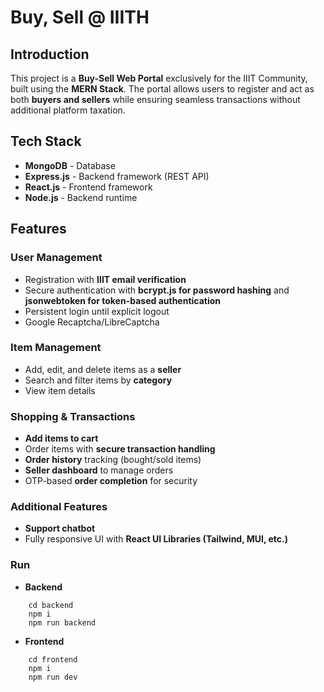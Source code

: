 # Buy, Sell @ IIITH

## Introduction
This project is a **Buy-Sell Web Portal** exclusively for the IIIT Community, built using the **MERN Stack**. The portal allows users to register and act as both **buyers and sellers** while ensuring seamless transactions without additional platform taxation.

## Tech Stack
- **MongoDB** - Database
- **Express.js** - Backend framework (REST API)
- **React.js** - Frontend framework
- **Node.js** - Backend runtime

## Features
### User Management
- Registration with **IIIT email verification**
- Secure authentication with **bcrypt.js for password hashing** and **jsonwebtoken for token-based authentication**
- Persistent login until explicit logout
- Google Recaptcha/LibreCaptcha 

### Item Management
- Add, edit, and delete items as a **seller**
- Search and filter items by **category**
- View item details

### Shopping & Transactions
- **Add items to cart**
- Order items with **secure transaction handling**
- **Order history** tracking (bought/sold items)
- **Seller dashboard** to manage orders
- OTP-based **order completion** for security

### Additional Features
- **Support chatbot** 
- Fully responsive UI with **React UI Libraries (Tailwind, MUI, etc.)**

### Run
- **Backend**
```
    cd backend
    npm i
    npm run backend
```

- **Frontend**
```
    cd frontend
    npm i
    npm run dev
```
